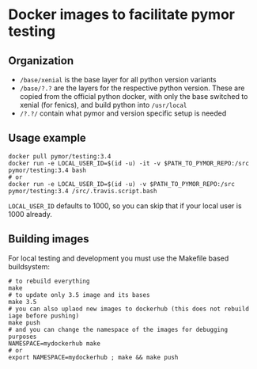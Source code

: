 Docker images to facilitate pymor testing
=========================================

Organization
------------

- ```/base/xenial``` is the base layer for all python version variants
- ```/base/?.?``` are the layers for the respective python version. These are copied from
the official python docker, with only the base switched to xenial (for fenics), and build python into ```/usr/local```
- ```/?.?/``` contain what pymor and version specific setup is needed


Usage example
-------------

```
docker pull pymor/testing:3.4
docker run -e LOCAL_USER_ID=$(id -u) -it -v $PATH_TO_PYMOR_REPO:/src pymor/testing:3.4 bash
# or
docker run -e LOCAL_USER_ID=$(id -u) -v $PATH_TO_PYMOR_REPO:/src pymor/testing:3.4 /src/.travis.script.bash
```

```LOCAL_USER_ID``` defaults to 1000, so you can skip that if your local user is 1000 already.

Building images
---------------

For local testing and development you must use the Makefile based buildsystem:
```
# to rebuild everything
make
# to update only 3.5 image and its bases
make 3.5
# you can also uplaod new images to dockerhub (this does not rebuild iage before pushing)
make push
# and you can change the namespace of the images for debugging purposes
NAMESPACE=mydockerhub make
# or
export NAMESPACE=mydockerhub ; make && make push
```

